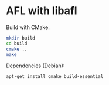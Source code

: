 # AFL with libafl

Build with CMake:

```bash
mkdir build
cd build
cmake ..
make
```

Dependencies (Debian):

    apt-get install cmake build-essential
